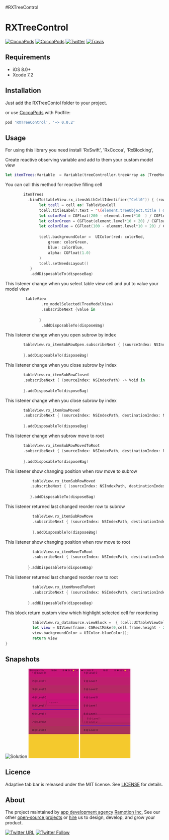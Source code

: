 #RXTreeControl

# RXTreeControl
[![CocoaPods](https://img.shields.io/cocoapods/p/RXTreeControl.svg)](https://cocoapods.org/pods/RXTreeControl)
[![CocoaPods](https://img.shields.io/cocoapods/v/RXTreeControl.svg)](http://cocoapods.org/pods/RXTreeControl)
[![Twitter](https://img.shields.io/badge/Twitter-@Ramotion-blue.svg?style=flat)](http://twitter.com/Ramotion)
[![Travis](https://img.shields.io/travis/Ramotion/tree-view.svg)](https://travis-ci.org/Ramotion/tree-view)


## Requirements

- iOS 8.0+
- Xcode 7.2

## Installation

Just add the RXTreeContol folder to your project.

or use [CocoaPods](https://cocoapods.org) with Podfile:
``` ruby
pod 'RXTreeControl', '~> 0.0.2'
```
    

## Usage
For using this library you need   install 'RxSwift',  'RxCocoa', 'RxBlocking', 

Create reactive observing variable and add to them your custom model view 

 ``` swift
 let itemTrees:Variable  = Variable(treeController.treeArray as [TreeModelView])
 ```   

You can call this method for reactive filling cell
     
 ``` swift       
 	     itemTrees
    	   .bindTo(tableView.rx_itemsWithCellIdentifier("Cell0")) { (row, element, cell) in
                let tcell = cell as! TableViewCell
                tcell.titleLabel?.text = "\(element.treeObject.title ) @ Level \(element.level)"
                let colorRed = CGFloat(200 - element.level*10  ) / CGFloat(255.0)
                let colorGreen = CGFloat(element.level*10 + 20) / CGFloat(255.0)
                let colorBlue = CGFloat(100 - element.level*10 + 20) / CGFloat(255.0)
              
                tcell.backgroundColor =  UIColor(red: colorRed,
                    green: colorGreen,
                    blue: colorBlue,
                    alpha: CGFloat(1.0)
                )
                tcell.setNeedsLayout()
            }
            .addDisposableTo(disposeBag)
```         
       

This listener change when you select table view cell and put to value your model view

``` swift
    	 tableView
        	    .rx_modelSelected(TreeModelView)
            	.subscribeNext {value in
               
               }	
            	.addDisposableTo(disposeBag)
``` 

This listener change when you open subrow by index     

``` swift
  	    tableView.rx_itemSubRowOpen.subscribeNext { (sourceIndex: NSIndexPath) -> Void in  
    
        }.addDisposableTo(disposeBag)
```     

This listener change when you close subrow by index  

```swift 
  		tableView.rx_itemSubRowClosed
		.subscribeNext { (sourceIndex: NSIndexPath) -> Void in

		}.addDisposableTo(disposeBag)

```
This listener change when you close subrow by index       

``` swift 
		tableView.rx_itemRowMoved
		.subscribeNext { (sourceIndex: NSIndexPath, destinationIndex: NSIndexPath) -> Void in

        }.addDisposableTo(disposeBag)
```

This listener change when  subrow move to root 

``` swift 
		tableView.rx_itemSubRowMovedToRoot
		.subscribeNext { (sourceIndex: NSIndexPath, destinationIndex: NSIndexPath) -> Void in

		}.addDisposableTo(disposeBag)

```

This listener show changing position  when  row move to subrow

 ``` swift
 			 tableView.rx_itemSubRowMoved
			.subscribeNext { (sourceIndex: NSIndexPath, destinationIndex: NSIndexPath) -> Void in
 
            }.addDisposableTo(disposeBag)
```
        
This listener returned last changed reorder row to subrow
       
``` swift 
			tableView.rx_itemSubRowMove
			.subscribeNext { (sourceIndex: NSIndexPath, destinationIndex: NSIndexPath) -> Void in
 
    		}.addDisposableTo(disposeBag)
```


This listener show changing position  when  row move to root

 
``` swift 
			tableView.rx_itemMoveToRoot
			.subscribeNext { (sourceIndex: NSIndexPath, destinationIndex: NSIndexPath) -> Void in  

     	  }.addDisposableTo(disposeBag)
```

This listener returned last changed reorder row to root

``` swift 
			tableView.rx_itemMovedToRoot
			.subscribeNext { (sourceIndex: NSIndexPath, destinationIndex: NSIndexPath) -> Void in  

     	  }.addDisposableTo(disposeBag)
```


This block return custom view which highlight selected cell for reordering

``` swift 
			tableView.rx_dataSource.viewBlock =  { (cell:UITableViewCell, destinationIndex: NSIndexPath) -> UIView in
            let view = UIView(frame: CGRectMake(0,cell.frame.height - 2 ,self.tableView.frame.width,2))
            view.backgroundColor = UIColor.blueColor();
            return view           
}
```
## Snapshots
![Solution](/tutorial/reordercontrol1.jpg)
![Solution](/tutorial/reordercontrol2.jpg)
![Solution](/tutorial/reordercontrol3.jpg)
## Licence

Adaptive tab bar is released under the MIT license.
See [LICENSE](./LICENSE) for details.


## About
The project maintained by [app development agency](https://ramotion.com?utm_source=gthb&utm_medium=special&utm_campaign=foolding-cell) [Ramotion Inc.](https://ramotion.com?utm_source=gthb&utm_medium=special&utm_campaign=foolding-cell)
See our other [open-source projects](https://github.com/ramotion) or [hire](https://ramotion.com?utm_source=gthb&utm_medium=special&utm_campaign=foolding-cell) us to design, develop, and grow your product.

[![Twitter URL](https://img.shields.io/twitter/url/http/shields.io.svg?style=social)](https://twitter.com/intent/tweet?text=https://github.com/ramotion/foolding-cell)
[![Twitter Follow](https://img.shields.io/twitter/follow/ramotion.svg?style=social)](https://twitter.com/ramotion)

